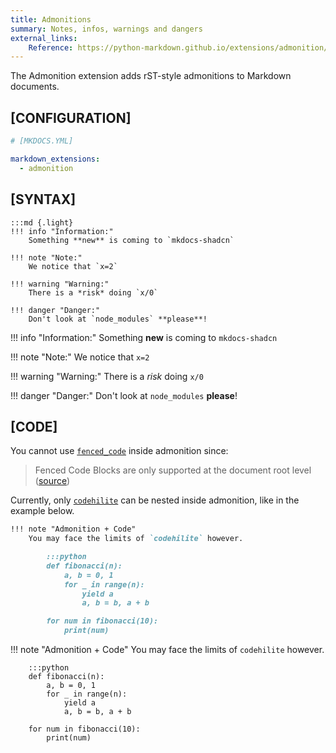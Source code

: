 ```yaml
---
title: Admonitions
summary: Notes, infos, warnings and dangers
external_links:
    Reference: https://python-markdown.github.io/extensions/admonition/
---
```


The Admonition extension adds rST-style admonitions to Markdown documents.

## [CONFIGURATION]

```yaml
# [MKDOCS.YML]

markdown_extensions:
  - admonition
```

## [SYNTAX]

    :::md {.light}
    !!! info "Information:"
        Something **new** is coming to `mkdocs-shadcn`

    !!! note "Note:"
        We notice that `x=2`

    !!! warning "Warning:"
        There is a *risk* doing `x/0`

    !!! danger "Danger:"
        Don't look at `node_modules` **please**! 


!!! info "Information:"
    Something **new** is coming to `mkdocs-shadcn`

!!! note "Note:"
    We notice that `x=2`

!!! warning "Warning:"
    There is a *risk* doing `x/0`

!!! danger "Danger:"
    Don't look at `node_modules` **please**! 

## [CODE]

You cannot use [`fenced_code`](./fenced_code.md) inside admonition since:
> Fenced Code Blocks are only supported at the document root level ([source](https://python-markdown.github.io/extensions/fenced_code_blocks/#syntax))

Currently, only [`codehilite`](./codehilite.md) can be nested inside admonition, like in the example below.

```md
!!! note "Admonition + Code"
    You may face the limits of `codehilite` however.

        :::python
        def fibonacci(n):
            a, b = 0, 1
            for _ in range(n):
                yield a
                a, b = b, a + b

        for num in fibonacci(10):
            print(num)
```

!!! note "Admonition + Code"
    You may face the limits of `codehilite` however.

        :::python
        def fibonacci(n):
            a, b = 0, 1
            for _ in range(n):
                yield a
                a, b = b, a + b

        for num in fibonacci(10):
            print(num)
